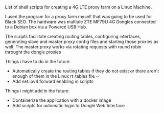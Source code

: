 List of shell scripts for creating a 4G LTE proxy farm on a Linux Machine.

I used the program for a proxy farm myself that was going to be used for Black SEO.
The hardware was multiple ZTE MF79U 4G Dongles connected to a Debian box via a Powered USB Hub.

The scripts facilitate creating routing tables, configuring interfaces, generating slave and master proxy config files and starting those proxies as well.
The master proxy works via rotating requests with round robin throught the dongle proxies

Things i have to do in the future:
 - Automatically create the routing tables if they do not exist or there aren't enough of them in the Linux rt_tables file ✓
 - Add net.ipv4 forward enabling in scripts

Things i might add in the future:
 - Containerize the application with a docker image
 - Add scripts for automatic login to Dongle Web Interface
